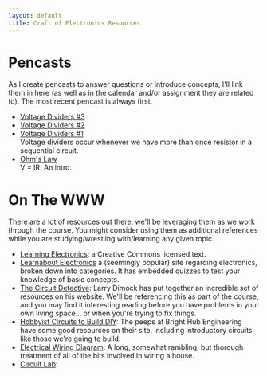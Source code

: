```yaml
---
layout: default
title: Craft of Electronics Resources
---
```


# Pencasts

As I create pencasts to answer questions or introduce concepts, I'll link them in here (as well as in the calendar and/or assignment they are related to). The most recent pencast is always first.

* [Voltage Dividers #3]({{site.url}}/downloads/20120929-voltage-dividers-03-pencast.pdf)
* [Voltage Dividers #2]({{site.url}}/downloads/20120929-voltage-dividers-02-pencast.pdf)
* [Voltage Dividers #1]({{site.url}}/downloads/20120929-voltage-dividers-01-pencast.pdf) <br/>
  Voltage dividers occur whenever we have more than once resistor in a sequential circuit.
* [Ohm's Law]({{site.url}}/downloads/20120924-ohms-law-pencast.pdf) <br/>
  V = IR. An intro.

# On The WWW

There are a lot of resources out there; we'll be leveraging them as we work through the course. You might consider using them as additional references while you are studying/wrestling with/learning any given topic.

* [Learning Electronics](http://www.learningelectronics.net/): a Creative Commons licensed text.
* [Learnabout Electronics](http://www.learnabout-electronics.org/) a (seemingly popular) site regarding electronics, broken down into categories. It has embedded quizzes to test your knowledge of basic concepts.
* [The Circuit Detective](http://www.thecircuitdetective.com/): Larry Dimock has put together an incredible set of resources on his website. We'll be referencing this as part of the course, and you may find it interesting reading before you have problems in your own living space... or when you're trying to fix things.
* [Hobbyist Circuits to Build DIY](http://www.brighthubengineering.com/diy-electronics-devices/124375-hobbyist-circuits-to-build-diy/): The peeps at Bright Hub Engineering have some good resources on their site, including introductory circuits like those we're going to build.
* [Electrical Wiring Diagram](http://www.mauenvios.com/trujillo2001/DIYH/DIY_my-own-house-electrical-wiring.htm): A long, somewhat rambling, but thorough treatment of all of the bits involved in wiring a house.
* [Circuit Lab](): 
